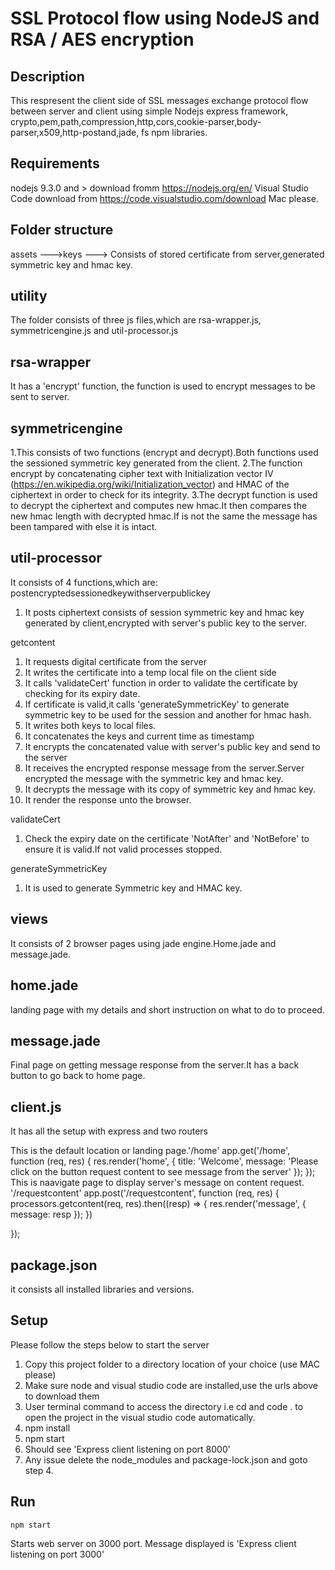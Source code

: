 SSL Protocol flow using NodeJS and RSA / AES encryption
=======================================================

Description
------------
This respresent the client side of SSL messages exchange protocol flow between server and client using simple
Nodejs express framework, crypto,pem,path,compression,http,cors,cookie-parser,body-parser,x509,http-postand,jade, fs npm libraries.


Requirements
------------
nodejs 9.3.0 and >  download fromm https://nodejs.org/en/
Visual Studio Code download from https://code.visualstudio.com/download
Mac please.

Folder structure
----------------
assets --->keys ---> Consists of stored certificate from server,generated symmetric key and hmac key.

utility 
-------
The folder consists of three js files,which are rsa-wrapper.js, symmetricengine.js and util-processor.js

rsa-wrapper
-----------
It has a 'encrypt' function, the function is used to encrypt messages to be sent to server.

symmetricengine
---------------
1.This consists of two functions (encrypt and decrypt).Both functions used the sessioned symmetric key generated from the client.
2.The function encrypt by concatenating cipher text with Initialization vector IV (https://en.wikipedia.org/wiki/Initialization_vector) and HMAC of the ciphertext in order to check for its integrity.
3.The decrypt function is used to decrypt the ciphertext and computes new hmac.It then compares the new hmac length with decrypted hmac.If is not the same the message has been tampared with else it is intact.

util-processor
--------------
It consists of 4 functions,which are:
postencryptedsessionedkeywithserverpublickey
1. It posts ciphertext consists of session symmetric key and hmac key generated by client,encrypted with server's public key to the server.

getcontent
1. It requests digital certificate from the server
2. It writes the certificate into a temp local file on the client side
3. It calls 'validateCert' function in order to validate the certificate by checking for its expiry date.
4. If certificate is valid,it calls 'generateSymmetricKey' to generate symmetric key to be used for the session and another for hmac hash.
5. It writes both keys to local files.
6. It concatenates the keys and current time as timestamp
7. It encrypts the concatenated value with server's public key and send to the server
8. It receives the encrypted response message from the server.Server encrypted the message with the symmetric key and hmac key.
9. It decrypts the message with its copy of symmetric key and hmac key.
10. It render the response unto the browser.

validateCert
1. Check the expiry date on the certificate 'NotAfter' and 'NotBefore' to ensure it is valid.If not valid processes stopped.

generateSymmetricKey
1. It is used to generate Symmetric key and HMAC key.

views
-----
It consists of 2 browser pages using jade engine.Home.jade and message.jade.

home.jade
---------
landing page with my details and short instruction on what to do to proceed.

message.jade
------------
Final page on getting message response from the server.It has a back button to go back to home page.

client.js
---------
It has all the setup with express and two routers

This is the default location or landing page.'/home'
app.get('/home', function (req, res) {
    res.render('home', {
        title: 'Welcome',
        message: 'Please click on the button request content to see message from the server'
    });
});
This is naavigate page to display server's message on content request. '/requestcontent'
app.post('/requestcontent', function (req, res) {
    processors.getcontent(req, res).then((resp) => {
        res.render('message', {
            message: resp
        });
    })

});

package.json
------------
it consists all installed libraries and versions.

Setup
-----
Please follow the steps below to start the server
1. Copy this project folder to a directory location of your choice (use MAC please)
2. Make sure node and visual studio code are installed,use the urls above to download them
3. User terminal command to access the directory i.e cd  and code . to open the project in the visual studio code automatically.
4. npm install
5. npm start
6. Should see 'Express client listening on port 8000'
7. Any issue delete the node_modules and package-lock.json and goto step 4.

Run
---
~~~~~~~~~~~~~~~~~~
npm start
~~~~~~~~~~~~~~~~~~
Starts web server on 3000 port.
Message displayed is 'Express client listening on port 3000'
